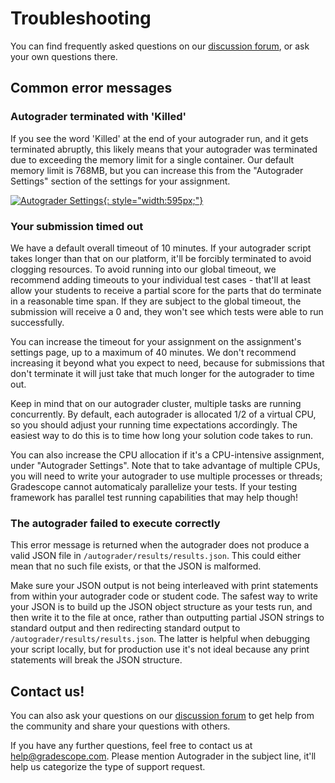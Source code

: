 # Troubleshooting

You can find frequently asked questions on our
[discussion forum](https://github.com/gradescope/autograder_samples/discussions),
or ask your own questions there.

## Common error messages

### Autograder terminated with 'Killed'

If you see the word 'Killed' at the end of your autograder run, and it gets
terminated abruptly, this likely means that your autograder was terminated due
to exceeding the memory limit for a single container. Our default memory
limit is 768MB, but you can increase this from the "Autograder Settings" section
of the settings for your assignment.

[![Autograder Settings](autograder_settings.png){: style="width:595px;"}](autograder_settings.png)

### Your submission timed out

We have a default overall timeout of 10 minutes. If your autograder script takes
longer than that on our platform, it'll be forcibly terminated to avoid clogging
resources. To avoid running into our global timeout, we recommend adding
timeouts to your individual test cases - that'll at least allow your students to
receive a partial score for the parts that do terminate in a reasonable time
span. If they are subject to the global timeout, the submission will receive a 0
and, they won't see which tests were able to run successfully.

You can increase the timeout for your assignment on the assignment's settings
page, up to a maximum of 40 minutes. We don't recommend increasing it beyond
what you expect to need, because for submissions that don't terminate it will
just take that much longer for the autograder to time out.

Keep in mind that on our autograder cluster, multiple tasks are running
concurrently. By default, each autograder is allocated 1/2 of a virtual CPU, so
you should adjust your running time expectations accordingly. The easiest way to
do this is to time how long your solution code takes to run.

You can also increase the CPU allocation if it's a CPU-intensive assignment, under
"Autograder Settings". Note that to take advantage of multiple CPUs, you will need
to write your autograder to use multiple processes or threads; Gradescope cannot
automaticaly parallelize your tests. If your testing framework has parallel test
running capabilities that may help though!

### The autograder failed to execute correctly

This error message is returned when the autograder does not produce a valid JSON
file in `/autograder/results/results.json`. This could either mean that no such
file exists, or that the JSON is malformed.

Make sure your JSON output is not being interleaved with print statements from
within your autograder code or student code. The safest way to write your JSON
is to build up the JSON object structure as your tests run, and then write it to
the file at once, rather than outputting partial JSON strings to standard output
and then redirecting standard output to `/autograder/results/results.json`. The
latter is helpful when debugging your script locally, but for production use
it's not ideal because any print statements will break the JSON structure.


## Contact us!

You can also ask your questions on our
[discussion forum](https://github.com/gradescope/autograder_samples/discussions)
to get help from the community and share your questions with others.

If you have any further questions, feel free to contact us
at [help@gradescope.com](mailto:help@gradescope.com). Please mention Autograder
in the subject line, it'll help us categorize the type of support request.

